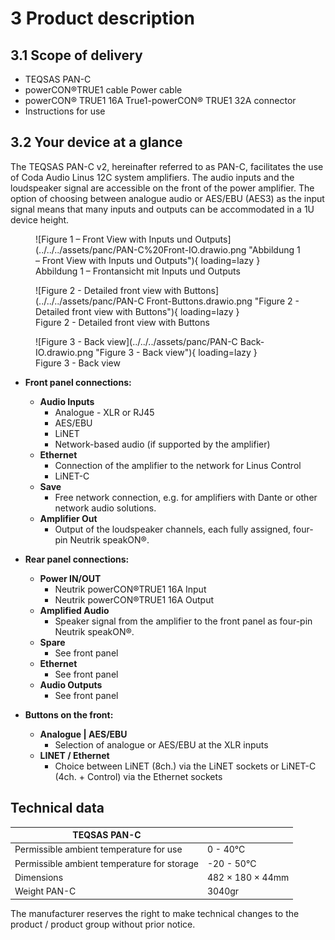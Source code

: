 # 3 Product description
## 3.1 Scope of delivery
- TEQSAS PAN-C
- powerCON®TRUE1 cable Power cable
- powerCON® TRUE1 16A True1-powerCON® TRUE1 32A connector
- Instructions for use

## 3.2 Your device at a glance
The TEQSAS PAN-C v2, hereinafter referred to as PAN-C, facilitates the use of Coda Audio Linus 12C system amplifiers. The audio inputs and the loudspeaker signal are accessible on the front of the power amplifier. The option of choosing between analogue audio or AES/EBU (AES3) as the input signal means that many inputs and outputs can be accommodated in a 1U device height.


<figure markdown="span">
  ![Figure 1 – Front View with Inputs und Outputs](../../../assets/panc/PAN-C%20Front-IO.drawio.png "Abbildung 1 – Front View with Inputs und Outputs"){ loading=lazy }
  <figcaption>Abbildung 1 – Frontansicht mit Inputs und Outputs</figcaption>
</figure>

<figure markdown="span">
  ![Figure 2 - Detailed front view with Buttons](../../../assets/panc/PAN-C Front-Buttons.drawio.png "Figure 2 - Detailed front view with Buttons"){ loading=lazy }
  <figcaption>Figure 2 - Detailed front view with Buttons</figcaption>
</figure>
<figure markdown="span">
  ![Figure 3 - Back view](../../../assets/panc/PAN-C Back-IO.drawio.png "Figure 3 - Back view"){ loading=lazy }
  <figcaption>Figure 3 - Back view</figcaption>
</figure>

- **Front panel connections:**
  - **Audio Inputs**
    - Analogue - XLR or RJ45
    - AES/EBU
    - LiNET
    - Network-based audio (if supported by the amplifier)
  - **Ethernet**
    - Connection of the amplifier to the network for Linus Control
    - LiNET-C
  - **Save**
    - Free network connection, e.g. for amplifiers with Dante or other network audio solutions.
  - **Amplifier Out**
    - Output of the loudspeaker channels, each fully assigned, four-pin Neutrik speakON®.

- **Rear panel connections:**
  - **Power IN/OUT**
    - Neutrik powerCON®TRUE1 16A Input
    - Neutrik powerCON®TRUE1 16A Output
  - **Amplified Audio**
    - Speaker signal from the amplifier to the front panel as four-pin Neutrik speakON®.
  - **Spare**
    - See front panel
  - **Ethernet**
    - See front panel
  - **Audio Outputs**
    - See front panel


- **Buttons on the front:**
  - **Analogue | AES/EBU**
    - Selection of analogue or AES/EBU at the XLR inputs
  - **LINET / Ethernet**
    - Choice between LiNET (8ch.) via the LiNET sockets or LiNET-C (4ch. + Control) via the Ethernet sockets

## Technical data

| TEQSAS PAN-C | |
|--------------------------------------------|-----------------|
| Permissible ambient temperature for use | 0 - 40°C |
| Permissible ambient temperature for storage |-20 - 50°C |
| Dimensions |482 × 180 × 44mm |
| Weight PAN-C |3040gr |

The manufacturer reserves the right to make technical changes to the product / product group without prior notice.
